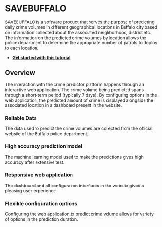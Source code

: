 # SAVEBUFFALO #

SAVEBUFFALO is a software product that serves the purpose of predicting daily crime volumes in different geographical locations in Buffalo city based on information collected about the associated neighborhood, district etc. The information on the predicted crime volumes by location allows the police department to determine the appropriate number of patrols to deploy to each location.

- **[Get started with this tutorial](alink)**

## Overview ##
The interaction with the crime predictor platform happens through an interactive web application. The crime volume being predicted spans through a short-term period (typically 7 days). By configuring options in the web application, the predicted amount of crime is displayed alongside the associated location in a dashboard present in the website.

### Reliable Data ###
The data used to predict the crime volumes are collected from the official website of the Buffalo police department.

### High accuracy prediction model ###
The machine learning model used to make the predictions gives high accuracy after extensive test.

### Responsive web application ###
The dashboard and all configuration interfaces in the website gives a pleasing user experience

### Flexible configuration options ###
Configuring the web application to predict crime volume allows for variety of options in the prediction duration.
